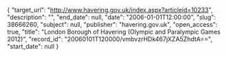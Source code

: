 {
  "target_url": "http://www.havering.gov.uk/index.aspx?articleid=10233", 
  "description": "", 
  "end_date": null, 
  "date": "2006-01-01T12:00:00", 
  "slug": 38666260, 
  "subject": null, 
  "publisher": "havering.gov.uk", 
  "open_access": true, 
  "title": "London Borough of Havering (Olympic and Paralympic Games 2012)", 
  "record_id": "20060101T120000/vmbvzrHDk467jXZA5ZhdtA==", 
  "start_date": null
}

